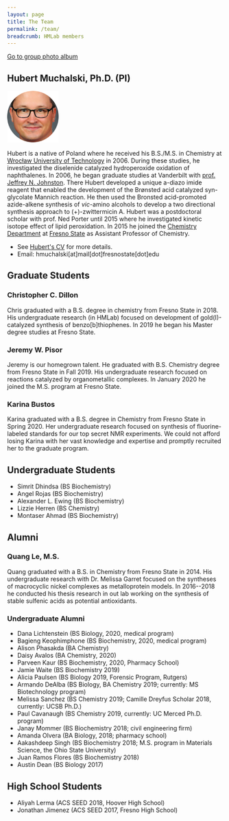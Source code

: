 ```yaml
---
layout: page
title: The Team
permalink: /team/
breadcrumb: HMLab members
---
```


[Go to group photo album](/team/photos)

## Hubert Muchalski, Ph.D. (PI)

<img src="/img/hm-circle2.png" width="120" />

Hubert is a native of Poland where he received his B.S./M.S. in Chemistry at [Wrocław University of Technology][pwr] in 2006. During these studies, he investigated the diselenide catalyzed hydroperoxide oxidation of naphthalenes. In 2006, he began graduate studies at Vanderbilt with [prof. Jeffrey N. Johnston][jnj]. There Hubert developed a unique a-diazo imide reagent that enabled the development of the Brønsted acid catalyzed syn-glycolate Mannich reaction. He then used the Bronsted acid-promoted azide-alkene synthesis of _vic_-amino alcohols to develop a two directional synthesis approach to (+)-zwittermicin A. Hubert was a postdoctoral scholar with prof. Ned Porter until 2015 where he investigated kinetic isotope effect of lipid peroxidation. In 2015 he joined the [Chemistry Department][csm-chem] at [Fresno State][csuf] as Assistant Professor of Chemistry.

- See [Hubert's CV][cv] for more details.
- Email: hmuchalski[at]mail[dot]fresnostate[dot]edu

## Graduate Students

### Christopher C. Dillon

Chris graduated with a B.S. degree in chemistry from Fresno State in 2018. His undergraduate research (in HMLab) focused on development of gold(I)-catalyzed synthesis of benzo[b]thiophenes. In 2019 he began his Master degree studies at Fresno State.

### Jeremy W. Pisor

Jeremy is our homegrown talent. He graduated with B.S. Chemistry degree from Fresno State in Fall 2019. His undergraduate research focused on reactions catalyzed by organometallic complexes. In January 2020 he joined the M.S. program at Fresno State. 

### Karina Bustos

Karina graduated with a B.S. degree in Chemistry from Fresno State in Spring 2020. Her undergraduate research focused on synthesis of fluorine-labeled standards for our top secret NMR experiments. We could not afford losing Karina with her vast knowledge and expertise and promptly recruited her to the graduate program.

## Undergraduate Students

* Simrit Dhindsa (BS Biochemistry)
* Angel Rojas (BS Biochemistry)
* Alexander L. Ewing (BS Biochemistry)
* Lizzie Herren (BS Chemistry)
* Montaser Ahmad  (BS Biochemistry)

## Alumni

### Quang Le, M.S.

Quang graduated with a B.S. in Chemistry from Fresno State in 2014. His undergraduate research with Dr. Melissa Garret focused on the syntheses of macrocyclic nickel complexes as metalloprotein models. In 2016--2018 he conducted his thesis research in out lab working on the synthesis of stable sulfenic acids as potential antioxidants.

### Undergraduate Alumni

* Dana Lichtenstein (BS Biology, 2020, medical program)
* Bagieng Keophimphone (BS Biochemistry, 2020, medical program)
* Alison Phasakda (BA Chemistry)
* Daisy Avalos (BA Chemistry, 2020)
* Parveen Kaur (BS Biochemistry, 2020, Pharmacy School)
* Jamie Waite (BS Biochemistry 2019)
* Alicia Paulsen (BS Biology 2019, Forensic Program, Rutgers)
* Armando DeAlba (BS Biology, BA Chemistry 2019; currently: MS Biotechnology program)
* Melissa Sanchez (BS Chemistry 2019; Camille Dreyfus Scholar 2018, currently: UCSB Ph.D.)
* Paul Cavanaugh (BS Chemistry 2019, currently: UC Merced Ph.D. program)
* Janay Mommer (BS Biochemistry 2018; civil engineering firm)
* Amanda Olvera (BA Biology, 2018; pharmacy school)
* Aakashdeep Singh (BS Biochemistry 2018; M.S. program in Materials Science, the Ohio State University)
* Juan Ramos Flores (BS Biochemistry 2018)
* Austin Dean (BS Biology 2017)


## High School Students

* Aliyah Lerma (ACS SEED 2018, Hoover High School)
* Jonathan Jimenez (ACS SEED 2017, Fresno High School)

[csm-chem]: http://www.fresnostate.edu/csm/chemistry
[csuf]: http://www.fresnostate.edu
[pwr]: http://pwr.edu.pl/en/
[jnj]: http://johnstonchemistry.org/
[cv]: /downloads/vitae.pdf
